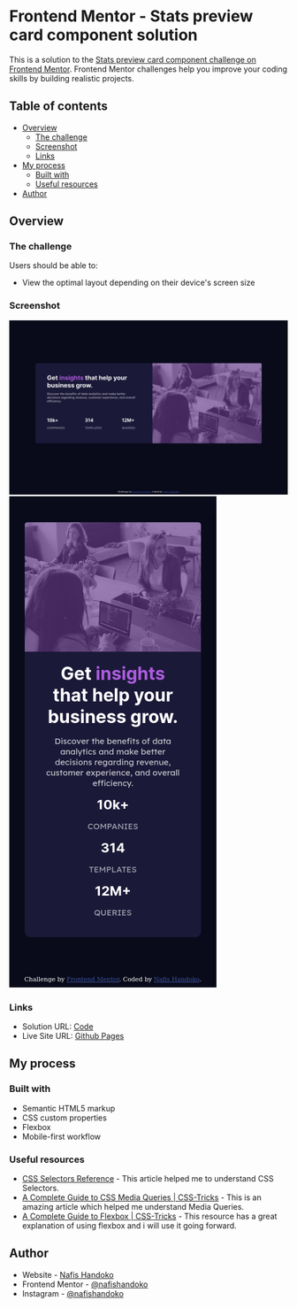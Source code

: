 # Frontend Mentor - Stats preview card component solution

This is a solution to the [Stats preview card component challenge on Frontend Mentor](https://www.frontendmentor.io/challenges/stats-preview-card-component-8JqbgoU62). Frontend Mentor challenges help you improve your coding skills by building realistic projects. 

## Table of contents

- [Overview](#overview)
  - [The challenge](#the-challenge)
  - [Screenshot](#screenshot)
  - [Links](#links)
- [My process](#my-process)
  - [Built with](#built-with)
  - [Useful resources](#useful-resources)
- [Author](#author)


## Overview

### The challenge

Users should be able to:

- View the optimal layout depending on their device's screen size

### Screenshot

![](./screenshots/desktop.png)
![](./screenshots/mobile.png)

### Links

- Solution URL: [Code](https://github.com/NafisHandoko/stats-preview-card-component)
- Live Site URL: [Github Pages](https://nafishandoko.github.io/stats-preview-card-component/)


## My process

### Built with

- Semantic HTML5 markup
- CSS custom properties
- Flexbox
- Mobile-first workflow

### Useful resources

- [CSS Selectors Reference](https://www.w3schools.com/cssref/css_selectors.asp) - This article helped me to understand CSS Selectors.
- [A Complete Guide to CSS Media Queries | CSS-Tricks](https://css-tricks.com/a-complete-guide-to-css-media-queries/) - This is an amazing article which helped me understand Media Queries.
- [A Complete Guide to Flexbox | CSS-Tricks](https://css-tricks.com/snippets/css/a-guide-to-flexbox/) - This resource has a great explanation of using flexbox and i will use it going forward.


## Author

- Website - [Nafis Handoko](https://nafishandoko.github.io)
- Frontend Mentor - [@nafishandoko](https://www.frontendmentor.io/profile/nafishandoko)
- Instagram - [@nafishandoko](https://www.instagram.com/nafishandoko/)



